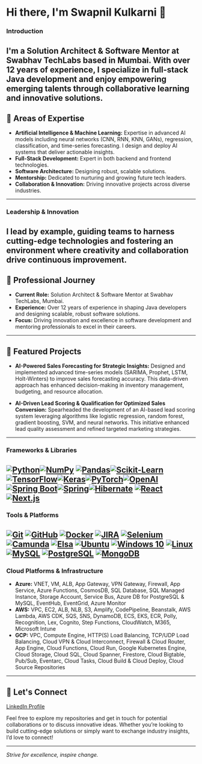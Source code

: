 # Hi there, I'm Swapnil Kulkarni 👋

### Introduction
I'm a Solution Architect & Software Mentor at Swabhav TechLabs based in Mumbai. With over 12 years of experience, I specialize in full-stack Java development and enjoy empowering emerging talents through collaborative learning and innovative solutions.
---
## 🚀 Areas of Expertise
- **Artificial Intelligence & Machine Learning:** Expertise in advanced AI models including neural networks (CNN, RNN, KNN, GANs), regression, classification, and time-series forecasting. I design and deploy AI systems that deliver actionable insights.
- **Full-Stack Development:** Expert in both backend and frontend technologies.
- **Software Architecture:** Designing robust, scalable solutions.
- **Mentorship:** Dedicated to nurturing and growing future tech leaders.
- **Collaboration & Innovation:** Driving innovative projects across diverse industries.
---
### Leadership & Innovation
I lead by example, guiding teams to harness cutting-edge technologies and fostering an environment where creativity and collaboration drive continuous improvement.
---
## 💼 Professional Journey
- **Current Role:** Solution Architect & Software Mentor at Swabhav TechLabs, Mumbai.
- **Experience:** Over 12 years of experience in shaping Java developers and designing scalable, robust software solutions.
- **Focus:** Driving innovation and excellence in software development and mentoring professionals to excel in their careers.
---
## 🚀 Featured Projects
- **AI-Powered Sales Forecasting for Strategic Insights:**
Designed and implemented advanced time-series models (SARIMA, Prophet, LSTM, Holt-Winters) to improve sales forecasting accuracy. This data-driven approach has enhanced decision-making in inventory management, budgeting, and resource allocation.

- **AI-Driven Lead Scoring & Qualification for Optimized Sales Conversion:**
Spearheaded the development of an AI-based lead scoring system leveraging algorithms like logistic regression, random forest, gradient boosting, SVM, and neural networks. This initiative enhanced lead quality assessment and refined targeted marketing strategies.
---
### Frameworks & Libraries
[![Python](https://img.shields.io/badge/Python-3776AB?style=for-the-badge&logo=python&logoColor=white)](https://www.python.org/)[![NumPy](https://img.shields.io/badge/NumPy-013243?style=for-the-badge&logo=numpy&logoColor=white)](https://numpy.org/)
[![Pandas](https://img.shields.io/badge/Pandas-150458?style=for-the-badge&logo=pandas&logoColor=white)](https://pandas.pydata.org/)[![Scikit-Learn](https://img.shields.io/badge/Scikit--Learn-F7931E?style=for-the-badge&logo=scikit-learn&logoColor=white)](https://scikit-learn.org/)[![TensorFlow](https://img.shields.io/badge/TensorFlow-FF6F00?style=for-the-badge&logo=tensorflow&logoColor=white)](https://www.tensorflow.org/)[![Keras](https://img.shields.io/badge/Keras-D00000?style=for-the-badge&logo=keras&logoColor=white)](https://keras.io/)[![PyTorch](https://img.shields.io/badge/PyTorch-EE4C2C?style=for-the-badge&logo=pytorch&logoColor=white)](https://pytorch.org/)[![OpenAI](https://img.shields.io/badge/OpenAI-412991?style=for-the-badge&logo=openai&logoColor=white)](https://openai.com/)[![Spring Boot](https://img.shields.io/badge/Spring%20Boot-6DB33F?style=flat-square&logo=springboot&logoColor=white)](https://spring.io/projects/spring-boot)[![Spring](https://img.shields.io/badge/Spring-6DB33F?style=flat-square&logo=spring&logoColor=white)](https://spring.io/)[![Hibernate](https://img.shields.io/badge/Hibernate-59666C?style=flat-square&logo=hibernate&logoColor=white)](http://hibernate.org/)
[![React](https://img.shields.io/badge/React-20232A?style=flat-square&logo=react&logoColor=61DAFB)](https://reactjs.org/)[![Next.js](https://img.shields.io/badge/Next.js-000000?style=flat-square&logo=next.js&logoColor=white)](https://nextjs.org/)
---
### Tools & Platforms
[![Git](https://img.shields.io/badge/Git-F05032?style=flat-square&logo=git&logoColor=white)](https://git-scm.com/)
[![GitHub](https://img.shields.io/badge/GitHub-181717?style=flat-square&logo=github&logoColor=white)](https://github.com/)
[![Docker](https://img.shields.io/badge/Docker-2496ED?style=flat-square&logo=docker&logoColor=white)](https://www.docker.com/)
[![JIRA](https://img.shields.io/badge/JIRA-0052CC?style=flat-square&logo=jira&logoColor=white)](https://www.atlassian.com/software/jira)
[![Selenium](https://img.shields.io/badge/Selenium-43B02A?style=flat-square&logo=selenium&logoColor=white)](https://www.selenium.dev/)
[![Camunda](https://img.shields.io/badge/Camunda-0052CC?style=flat-square)](https://camunda.com/)
[![Elsa](https://img.shields.io/badge/Elsa-151515?style=flat-square)](https://elsa-workflows.github.io/elsa-core/)
[![Ubuntu](https://img.shields.io/badge/Ubuntu-E95420?style=flat-square&logo=ubuntu&logoColor=white)](https://ubuntu.com/)
[![Windows 10](https://img.shields.io/badge/Windows%2010-0078D6?style=flat-square&logo=windows&logoColor=white)](https://www.microsoft.com/windows/)
[![Linux](https://img.shields.io/badge/Linux-FCC624?style=flat-square&logo=linux&logoColor=black)](https://www.kernel.org/)
[![MySQL](https://img.shields.io/badge/MySQL-4479A1?style=flat-square&logo=mysql&logoColor=white)](https://www.mysql.com/)
[![PostgreSQL](https://img.shields.io/badge/PostgreSQL-336791?style=flat-square&logo=postgresql&logoColor=white)](https://www.postgresql.org/)
[![MongoDB](https://img.shields.io/badge/MongoDB-47A248?style=flat-square&logo=mongodb&logoColor=white)](https://www.mongodb.com/)
---
### Cloud Platforms & Infrastructure
- **Azure:** VNET, VM, ALB, App Gateway, VPN Gateway, Firewall, App Service, Azure Functions, CosmosDB, SQL Database, SQL Managed Instance, Storage Account, Service Bus, Azure DB for PostgreSQL & MySQL, EventHub, EventGrid, Azure Monitor
- **AWS:** VPC, EC2, ALB, NLB, S3, Amplify, CodePipeline, Beanstalk, AWS Lambda, AWS CDK, SQS, SNS, DynamoDB, ECS, EKS, ECR, Polly, Recognition, Lex, Cognito, Step Functions, CloudWatch, M365, Microsoft Intune
- **GCP:** VPC, Compute Engine, HTTP(S) Load Balancing, TCP/UDP Load Balancing, Cloud VPN & Cloud Interconnect, Firewall & Cloud Router, App Engine, Cloud Functions, Cloud Run, Google Kubernetes Engine, Cloud Storage, Cloud SQL, Cloud Spanner, Firestore, Cloud Bigtable, Pub/Sub, Eventarc, Cloud Tasks, Cloud Build & Cloud Deploy, Cloud Source Repositories
---
## 🤝 Let's Connect
[LinkedIn Profile](https://www.linkedin.com/in/swapnil-kulkarni-52585390/)

Feel free to explore my repositories and get in touch for potential collaborations or to discuss innovative ideas. Whether you’re looking to build cutting-edge solutions or simply want to exchange industry insights, I’d love to connect!

---

*Strive for excellence, inspire change.*

